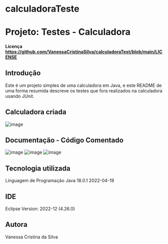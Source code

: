 # calculadoraTeste

# Projeto: Testes - Calculadora
#### Licença https://github.com/VanessaCristinaSilva/calculadoraTest/blob/main/LICENSE

## Introdução

<p>Este é um projeto simples de uma calculadora em Java, e este README de uma forma resumida descreve os testes que fora realizados na calculadora usando JUnit.</p>

## Calculadora criada
![image](https://github.com/VanessaCristinaSilva/calculadoraTest/assets/115050243/ce764123-ef3b-4bbf-be83-8298645fc1d8)

## Documentação - Código Comentado

![image](https://github.com/VanessaCristinaSilva/calculadoraTest/assets/115050243/8ce70015-ebf7-48cf-86a4-b5f6b990eb16)
![image](https://github.com/VanessaCristinaSilva/calculadoraTest/assets/115050243/f8605006-2b15-4bad-83fa-5cb2eb1ef031)
![image](https://github.com/VanessaCristinaSilva/calculadoraTest/assets/115050243/e11b7011-beef-41de-b944-63b6a4584ac2)

## Tecnologia utilizada
Linguagem de Programação Java 18.0.1 2022-04-19

## IDE
Eclipse Version: 2022-12 (4.26.0)

## Autora
Vanessa Cristina da Silva 



